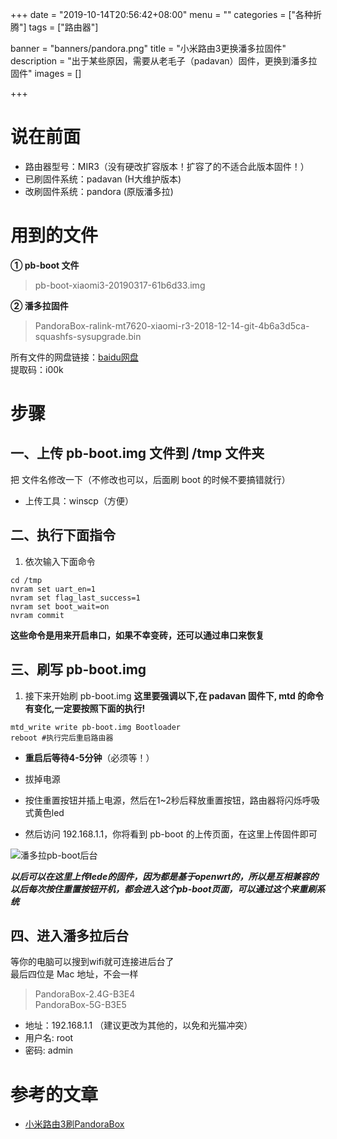 +++
date = "2019-10-14T20:56:42+08:00"
menu = ""
categories = ["各种折腾"]
tags = ["路由器"]

banner = "banners/pandora.png"
title = "小米路由3更换潘多拉固件"
description = "出于某些原因，需要从老毛子（padavan）固件，更换到潘多拉固件"
images = []

+++

# 说在前面

- 路由器型号：MIR3（没有硬改扩容版本！扩容了的不适合此版本固件！）
- 已刷固件系统：padavan (H大维护版本)
- 改刷固件系统：pandora (原版潘多拉)

# 用到的文件

**① pb-boot 文件**

> pb-boot-xiaomi3-20190317-61b6d33.img


**② 潘多拉固件**

>  PandoraBox-ralink-mt7620-xiaomi-r3-2018-12-14-git-4b6a3d5ca-squashfs-sysupgrade.bin

所有文件的网盘链接：[baidu网盘](https://pan.baidu.com/s/1pD_32mReDjaQigYnTDuz9Q)  
提取码：i00k


# 步骤

## 一、上传 pb-boot.img 文件到 /tmp 文件夹
把 文件名修改一下（不修改也可以，后面刷 boot 的时候不要搞错就行）

- 上传工具：winscp（方便）

## 二、执行下面指令

1. 依次输入下面命令

```
cd /tmp
nvram set uart_en=1
nvram set flag_last_success=1
nvram set boot_wait=on
nvram commit
```

**这些命令是用来开启串口，如果不幸变砖，还可以通过串口来恢复**

## 三、刷写 pb-boot.img

1. 接下来开始刷 pb-boot.img
**这里要强调以下,在 padavan 固件下, mtd 的命令有变化,一定要按照下面的执行!**

```
mtd_write write pb-boot.img Bootloader
reboot #执行完后重启路由器
```

- **重启后等待4-5分钟**（必须等！）

- 拔掉电源

- 按住重置按钮并插上电源，然后在1~2秒后释放重置按钮，路由器将闪烁呼吸式黄色led

- 然后访问 192.168.1.1，你将看到 pb-boot 的上传页面，在这里上传固件即可

![潘多拉pb-boot后台](https://ae01.alicdn.com/kf/Uc172a2e3cb0c4bc1ad4e70604e16f7a8o.jpg)

***以后可以在这里上传lede的固件，因为都是基于openwrt的，所以是互相兼容的***  
***以后每次按住重置按钮开机，都会进入这个pb-boot页面，可以通过这个来重刷系统***

## 四、进入潘多拉后台
等你的电脑可以搜到wifi就可连接进后台了  
最后四位是 Mac 地址，不会一样

> PandoraBox-2.4G-B3E4  
> PandoraBox-5G-B3E5

- 地址：192.168.1.1 （建议更改为其他的，以免和光猫冲突）
- 用户名: root
- 密码: admin


# 参考的文章

-  [小米路由3刷PandoraBox](https://blog.endaosi.com/uncategorized/PandoraBox.html)

